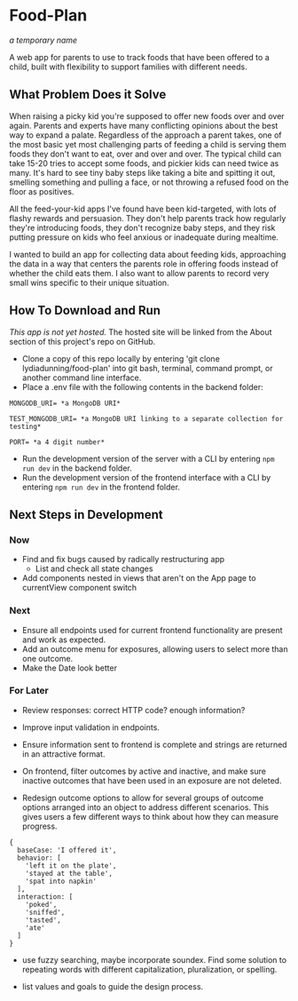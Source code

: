 # Food-Plan

*a temporary name*

A web app for parents to use to track foods that have been offered to a child, built with flexibility to support families with different needs.

## What Problem Does it Solve

When raising a picky kid you're supposed to offer new foods over and over again. 
Parents and experts have many conflicting opinions about the best way to expand a palate. Regardless of the approach a parent takes, one of the most basic yet most challenging parts of feeding a child is serving them foods they don't want to eat, over and over and over.  The typical child can take 15-20 tries to accept some foods, and pickier kids can need twice as many.  It's hard to see tiny baby steps like taking a bite and spitting it out, smelling something and pulling a face, or not throwing a refused food on the floor as positives. 

All the feed-your-kid apps I've found have been kid-targeted, with lots of flashy rewards and persuasion. 
They don't help parents track how regularly they're introducing foods, they don't recognize baby steps, and they risk putting pressure on kids who feel anxious or inadequate during mealtime.

I wanted to build an app for collecting data about feeding kids, approaching the data in a way that centers the parents role in offering foods instead of whether the child eats them. I also want to allow parents to record very small wins specific to their unique situation.

## How To Download and Run

*This app is not yet hosted.*
The hosted site will be linked from the About section of this project's repo on GitHub.

* Clone a copy of this repo locally by entering 'git clone lydiadunning/food-plan' into git bash, terminal, command prompt, or another command line interface.
* Place a .env file with the following contents in the backend folder:
```
MONGODB_URI= *a MongoDB URI*

TEST_MONGODB_URI= *a MongoDB URI linking to a separate collection for testing*

PORT= *a 4 digit number*
```
* Run the development version of the server with a CLI by entering `npm run dev` in the backend folder.
* Run the development version of the frontend interface with a CLI by entering `npm run dev` in the frontend folder.

## Next Steps in Development

### Now
* Find and fix bugs caused by radically restructuring app
  * List and check all state changes
* Add components nested in views that aren't on the App page to currentView component switch


### Next
* Ensure all endpoints used for current frontend functionality are present and work as expected.
* Add an outcome menu for exposures, allowing users to select more than one outcome.
* Make the Date look better

### For Later
* Review responses: correct HTTP code? enough information? 

* Improve input validation in endpoints.

* Ensure information sent to frontend is complete and strings are returned in an attractive format.

* On frontend, filter outcomes by active and inactive, and make sure inactive outcomes that have been used in an exposure are not deleted.

* Redesign outcome options to allow for several groups of outcome options arranged into an object to address different scenarios. This gives users a few different ways to think about how they can measure progress.
```
{
  baseCase: 'I offered it',
  behavior: [
    'left it on the plate',
    'stayed at the table',
    'spat into napkin'
  ],
  interaction: [
    'poked',
    'sniffed',
    'tasted',
    'ate'
  ]
}
```

* use fuzzy searching, maybe incorporate soundex. Find some solution to repeating words with different capitalization, pluralization, or spelling.

* list values and goals to guide the design process.